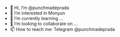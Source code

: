 - 👋 Hi, I’m @punchmadeprada
- 👀 I’m interested in Monyun
- 🌱 I’m currently learning ...
- 💞️ I’m looking to collaborate on ...
- 📫 How to reach me: Telegram @punchmadeprada

<!---
punchmadeprada/punchmadeprada is a ✨ special ✨ repository because its `README.md` (this file) appears on your GitHub profile.
You can click the Preview link to take a look at your changes.
--->
